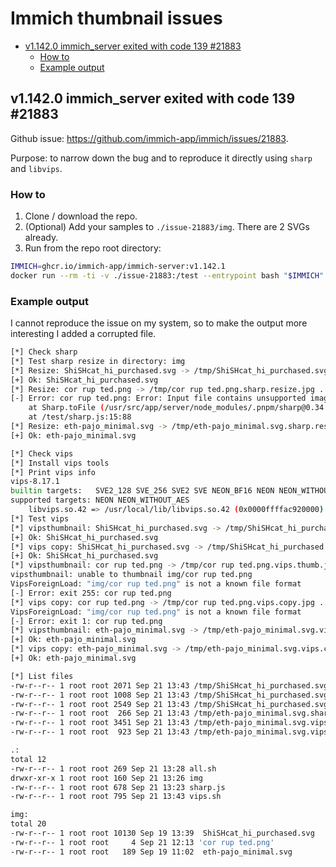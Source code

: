 # Immich thumbnail issues
- [v1.142.0 immich\_server exited with code 139 #21883](#v11420-immich_server-exited-with-code-139-21883)
  - [How to](#how-to)
  - [Example output](#example-output)

## v1.142.0 immich_server exited with code 139 #21883

Github issue: https://github.com/immich-app/immich/issues/21883.

Purpose: to narrow down the bug and to reproduce it directly using `sharp` and `libvips`.

### How to

1. Clone / download the repo.
2. (Optional) Add your samples to `./issue-21883/img`. There are 2 SVGs already.
3. Run from the repo root directory:
```sh
IMMICH=ghcr.io/immich-app/immich-server:v1.142.1
docker run --rm -ti -v ./issue-21883:/test --entrypoint bash "$IMMICH" /test/all.sh
```

### Example output

I cannot reproduce the issue on my system, so to make the output more interesting I added a corrupted file.

```sh
[*] Check sharp
[*] Test sharp resize in directory: img
[*] Resize: ShiSHcat_hi_purchased.svg -> /tmp/ShiSHcat_hi_purchased.svg.sharp.resize.jpg ...
[+] Ok: ShiSHcat_hi_purchased.svg
[*] Resize: cor rup ted.png -> /tmp/cor rup ted.png.sharp.resize.jpg ...
[-] Error: cor rup ted.png: Error: Input file contains unsupported image format
    at Sharp.toFile (/usr/src/app/server/node_modules/.pnpm/sharp@0.34.3/node_modules/sharp/lib/output.js:90:19)
    at /test/sharp.js:15:88
[*] Resize: eth-pajo_minimal.svg -> /tmp/eth-pajo_minimal.svg.sharp.resize.jpg ...
[+] Ok: eth-pajo_minimal.svg

[*] Check vips
[*] Install vips tools
[*] Print vips info
vips-8.17.1
builtin targets:   SVE2_128 SVE_256 SVE2 SVE NEON_BF16 NEON NEON_WITHOUT_AES
supported targets: NEON NEON_WITHOUT_AES
	libvips.so.42 => /usr/local/lib/libvips.so.42 (0x0000ffffac920000)
[*] Test vips
[*] vipsthumbnail: ShiSHcat_hi_purchased.svg -> /tmp/ShiSHcat_hi_purchased.svg.vips.thumb.jpg ...
[+] Ok: ShiSHcat_hi_purchased.svg
[*] vips copy: ShiSHcat_hi_purchased.svg -> /tmp/ShiSHcat_hi_purchased.svg.vips.copy.jpg ...
[+] Ok: ShiSHcat_hi_purchased.svg
[*] vipsthumbnail: cor rup ted.png -> /tmp/cor rup ted.png.vips.thumb.jpg ...
vipsthumbnail: unable to thumbnail img/cor rup ted.png
VipsForeignLoad: "img/cor rup ted.png" is not a known file format
[-] Error: exit 255: cor rup ted.png
[*] vips copy: cor rup ted.png -> /tmp/cor rup ted.png.vips.copy.jpg ...
VipsForeignLoad: "img/cor rup ted.png" is not a known file format
[-] Error: exit 1: cor rup ted.png
[*] vipsthumbnail: eth-pajo_minimal.svg -> /tmp/eth-pajo_minimal.svg.vips.thumb.jpg ...
[+] Ok: eth-pajo_minimal.svg
[*] vips copy: eth-pajo_minimal.svg -> /tmp/eth-pajo_minimal.svg.vips.copy.jpg ...
[+] Ok: eth-pajo_minimal.svg

[*] List files
-rw-r--r-- 1 root root 2071 Sep 21 13:43 /tmp/ShiSHcat_hi_purchased.svg.sharp.resize.jpg
-rw-r--r-- 1 root root 1008 Sep 21 13:43 /tmp/ShiSHcat_hi_purchased.svg.vips.copy.jpg
-rw-r--r-- 1 root root 2549 Sep 21 13:43 /tmp/ShiSHcat_hi_purchased.svg.vips.thumb.jpg
-rw-r--r-- 1 root root  266 Sep 21 13:43 /tmp/eth-pajo_minimal.svg.sharp.resize.jpg
-rw-r--r-- 1 root root 3451 Sep 21 13:43 /tmp/eth-pajo_minimal.svg.vips.copy.jpg
-rw-r--r-- 1 root root  923 Sep 21 13:43 /tmp/eth-pajo_minimal.svg.vips.thumb.jpg

.:
total 12
-rw-r--r-- 1 root root 269 Sep 21 13:28 all.sh
drwxr-xr-x 1 root root 160 Sep 21 13:26 img
-rw-r--r-- 1 root root 678 Sep 21 13:23 sharp.js
-rw-r--r-- 1 root root 795 Sep 21 13:43 vips.sh

img:
total 20
-rw-r--r-- 1 root root 10130 Sep 19 13:39  ShiSHcat_hi_purchased.svg
-rw-r--r-- 1 root root     4 Sep 21 12:13 'cor rup ted.png'
-rw-r--r-- 1 root root   189 Sep 19 11:02  eth-pajo_minimal.svg
```
